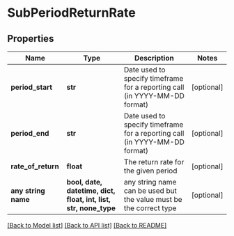 # SubPeriodReturnRate


## Properties
Name | Type | Description | Notes
------------ | ------------- | ------------- | -------------
**period_start** | **str** | Date used to specify timeframe for a reporting call (in YYYY-MM-DD format) | [optional] 
**period_end** | **str** | Date used to specify timeframe for a reporting call (in YYYY-MM-DD format) | [optional] 
**rate_of_return** | **float** | The return rate for the given period | [optional] 
**any string name** | **bool, date, datetime, dict, float, int, list, str, none_type** | any string name can be used but the value must be the correct type | [optional]

[[Back to Model list]](../README.md#documentation-for-models) [[Back to API list]](../README.md#documentation-for-api-endpoints) [[Back to README]](../README.md)


